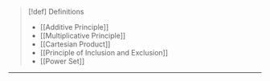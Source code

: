 >[!def] Definitions
>- [[Additive Principle]]
>- [[Multiplicative Principle]]
>- [[Cartesian Product]]
>- [[Principle of Inclusion and Exclusion]]
>- [[Power Set]]

___
